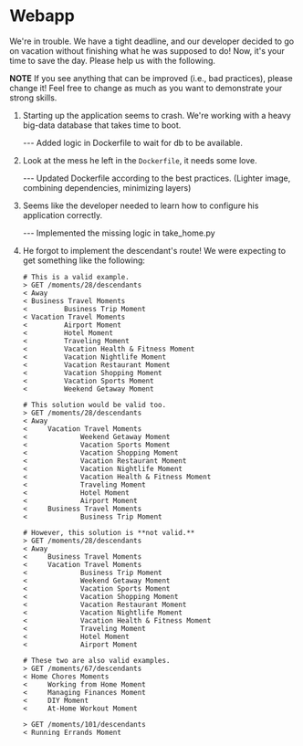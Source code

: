 # Webapp

We're in trouble. We have a tight deadline, and our developer decided to go
on vacation without finishing what he was supposed to do!
Now, it's your time to save the day. Please help us with the following.

**NOTE**
If you see anything that can be improved (i.e., bad practices), please change
it! Feel free to change as much as you want to demonstrate your strong skills.

1. Starting up the application seems to crash. We're working with a heavy
   big-data database that takes time to boot.

   --- Added logic in Dockerfile to wait for db to be available.

2. Look at the mess he left in the `Dockerfile`, it needs some love.

   --- Updated Dockerfile according to the best practices.
       (Lighter image, combining dependencies, minimizing layers)

3. Seems like the developer needed to learn how to configure his
   application correctly.

   --- Implemented the missing logic in take_home.py

4. He forgot to implement the descendant's route! We were expecting to get
   something like the following:
    ```
    # This is a valid example.
    > GET /moments/28/descendants
    < Away
    < Business Travel Moments
    <         Business Trip Moment
    < Vacation Travel Moments
    <         Airport Moment
    <         Hotel Moment
    <         Traveling Moment
    <         Vacation Health & Fitness Moment
    <         Vacation Nightlife Moment
    <         Vacation Restaurant Moment
    <         Vacation Shopping Moment
    <         Vacation Sports Moment
    <         Weekend Getaway Moment

    # This solution would be valid too.
    > GET /moments/28/descendants
    < Away
    <     Vacation Travel Moments
    <             Weekend Getaway Moment
    <             Vacation Sports Moment
    <             Vacation Shopping Moment
    <             Vacation Restaurant Moment
    <             Vacation Nightlife Moment
    <             Vacation Health & Fitness Moment
    <             Traveling Moment
    <             Hotel Moment
    <             Airport Moment
    <     Business Travel Moments
    <             Business Trip Moment

    # However, this solution is **not valid.**
    > GET /moments/28/descendants
    < Away
    <     Business Travel Moments
    <     Vacation Travel Moments
    <             Business Trip Moment
    <             Weekend Getaway Moment
    <             Vacation Sports Moment
    <             Vacation Shopping Moment
    <             Vacation Restaurant Moment
    <             Vacation Nightlife Moment
    <             Vacation Health & Fitness Moment
    <             Traveling Moment
    <             Hotel Moment
    <             Airport Moment

    # These two are also valid examples.
    > GET /moments/67/descendants
    < Home Chores Moments
    <     Working from Home Moment
    <     Managing Finances Moment
    <     DIY Moment
    <     At-Home Workout Moment

    > GET /moments/101/descendants
    < Running Errands Moment
    ```
